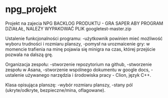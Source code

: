 # npg_projekt
Projekt na zajecia NPG
BACKLOG PRODUKTU - GRA SAPER
ABY PROGRAM DZIAŁAŁ, NALEŻY WYPAKOWAĆ PLIK googletest-master.zip

Ustalenie funkcjonalności programu:
  -użytkownik powinien mieć możliwość wyboru trudności i rozmiaru planszy,
  -pomysł na urozmaicenie gry: w momencie trafienia na minę pojawia się minigra na czas, której przejście pozwala na dalszą grę.

Organizacja zespołu:
  -stworzenie repozytorium na github,
  -stworzenie zespołu w Asana,
  -stworzenie wspólnego dokumentu w google docs,
  -ustalenie używanego narzędzia i środowiska pracy - Clion, język C++.

Klasa opisująca planszę:
  -wybór rozmiaru planszy,
  -stany pól (ukryte/odkryte, bezpieczne/mina, oflagowane).


